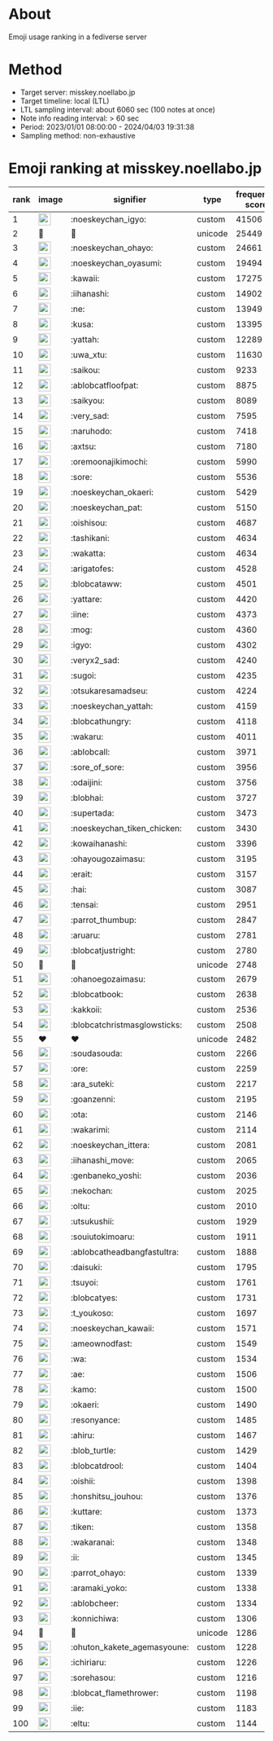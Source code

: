 # About
Emoji usage ranking in a fediverse server

# Method
- Target server: misskey.noellabo.jp
- Target timeline: local (LTL)
- LTL sampling interval: about 6060 sec (100 notes at once)
- Note info reading interval: > 60 sec
- Period: 2023/01/01 08:00:00 - 2024/04/03 19:31:38 
- Sampling method: non-exhaustive

# Emoji ranking at misskey.noellabo.jp

|rank|image|signifier|type|frequency score|
|----|----|----|----|----|
|1|<img height="24" src="https://misskey.noellabo.jp/emoji/noeskeychan_igyo.webp">|:noeskeychan_igyo:|custom|41506|
|2|🎉|🎉|unicode|25449|
|3|<img height="24" src="https://misskey.noellabo.jp/emoji/noeskeychan_ohayo.webp">|:noeskeychan_ohayo:|custom|24661|
|4|<img height="24" src="https://misskey.noellabo.jp/emoji/noeskeychan_oyasumi.webp">|:noeskeychan_oyasumi:|custom|19494|
|5|<img height="24" src="https://misskey.noellabo.jp/emoji/kawaii.webp">|:kawaii:|custom|17275|
|6|<img height="24" src="https://misskey.noellabo.jp/emoji/iihanashi.webp">|:iihanashi:|custom|14902|
|7|<img height="24" src="https://misskey.noellabo.jp/emoji/ne.webp">|:ne:|custom|13949|
|8|<img height="24" src="https://misskey.noellabo.jp/emoji/kusa.webp">|:kusa:|custom|13395|
|9|<img height="24" src="https://misskey.noellabo.jp/emoji/yattah.webp">|:yattah:|custom|12289|
|10|<img height="24" src="https://misskey.noellabo.jp/emoji/uwa_xtu.webp">|:uwa_xtu:|custom|11630|
|11|<img height="24" src="https://misskey.noellabo.jp/emoji/saikou.webp">|:saikou:|custom|9233|
|12|<img height="24" src="https://misskey.noellabo.jp/emoji/ablobcatfloofpat.webp">|:ablobcatfloofpat:|custom|8875|
|13|<img height="24" src="https://misskey.noellabo.jp/emoji/saikyou.webp">|:saikyou:|custom|8089|
|14|<img height="24" src="https://misskey.noellabo.jp/emoji/very_sad.webp">|:very_sad:|custom|7595|
|15|<img height="24" src="https://misskey.noellabo.jp/emoji/naruhodo.webp">|:naruhodo:|custom|7418|
|16|<img height="24" src="https://misskey.noellabo.jp/emoji/axtsu.webp">|:axtsu:|custom|7180|
|17|<img height="24" src="https://misskey.noellabo.jp/emoji/oremoonajikimochi.webp">|:oremoonajikimochi:|custom|5990|
|18|<img height="24" src="https://misskey.noellabo.jp/emoji/sore.webp">|:sore:|custom|5536|
|19|<img height="24" src="https://misskey.noellabo.jp/emoji/noeskeychan_okaeri.webp">|:noeskeychan_okaeri:|custom|5429|
|20|<img height="24" src="https://misskey.noellabo.jp/emoji/noeskeychan_pat.webp">|:noeskeychan_pat:|custom|5150|
|21|<img height="24" src="https://misskey.noellabo.jp/emoji/oishisou.webp">|:oishisou:|custom|4687|
|22|<img height="24" src="https://misskey.noellabo.jp/emoji/tashikani.webp">|:tashikani:|custom|4634|
|23|<img height="24" src="https://misskey.noellabo.jp/emoji/wakatta.webp">|:wakatta:|custom|4634|
|24|<img height="24" src="https://misskey.noellabo.jp/emoji/arigatofes.webp">|:arigatofes:|custom|4528|
|25|<img height="24" src="https://misskey.noellabo.jp/emoji/blobcataww.webp">|:blobcataww:|custom|4501|
|26|<img height="24" src="https://misskey.noellabo.jp/emoji/yattare.webp">|:yattare:|custom|4420|
|27|<img height="24" src="https://misskey.noellabo.jp/emoji/iine.webp">|:iine:|custom|4373|
|28|<img height="24" src="https://misskey.noellabo.jp/emoji/mog.webp">|:mog:|custom|4360|
|29|<img height="24" src="https://misskey.noellabo.jp/emoji/igyo.webp">|:igyo:|custom|4302|
|30|<img height="24" src="https://misskey.noellabo.jp/emoji/veryx2_sad.webp">|:veryx2_sad:|custom|4240|
|31|<img height="24" src="https://misskey.noellabo.jp/emoji/sugoi.webp">|:sugoi:|custom|4235|
|32|<img height="24" src="https://misskey.noellabo.jp/emoji/otsukaresamadseu.webp">|:otsukaresamadseu:|custom|4224|
|33|<img height="24" src="https://misskey.noellabo.jp/emoji/noeskeychan_yattah.webp">|:noeskeychan_yattah:|custom|4159|
|34|<img height="24" src="https://misskey.noellabo.jp/emoji/blobcathungry.webp">|:blobcathungry:|custom|4118|
|35|<img height="24" src="https://misskey.noellabo.jp/emoji/wakaru.webp">|:wakaru:|custom|4011|
|36|<img height="24" src="https://misskey.noellabo.jp/emoji/ablobcall.webp">|:ablobcall:|custom|3971|
|37|<img height="24" src="https://misskey.noellabo.jp/emoji/sore_of_sore.webp">|:sore_of_sore:|custom|3956|
|38|<img height="24" src="https://misskey.noellabo.jp/emoji/odaijini.webp">|:odaijini:|custom|3756|
|39|<img height="24" src="https://misskey.noellabo.jp/emoji/blobhai.webp">|:blobhai:|custom|3727|
|40|<img height="24" src="https://misskey.noellabo.jp/emoji/supertada.webp">|:supertada:|custom|3473|
|41|<img height="24" src="https://misskey.noellabo.jp/emoji/noeskeychan_tiken_chicken.webp">|:noeskeychan_tiken_chicken:|custom|3430|
|42|<img height="24" src="https://misskey.noellabo.jp/emoji/kowaihanashi.webp">|:kowaihanashi:|custom|3396|
|43|<img height="24" src="https://misskey.noellabo.jp/emoji/ohayougozaimasu.webp">|:ohayougozaimasu:|custom|3195|
|44|<img height="24" src="https://misskey.noellabo.jp/emoji/erait.webp">|:erait:|custom|3157|
|45|<img height="24" src="https://misskey.noellabo.jp/emoji/hai.webp">|:hai:|custom|3087|
|46|<img height="24" src="https://misskey.noellabo.jp/emoji/tensai.webp">|:tensai:|custom|2951|
|47|<img height="24" src="https://misskey.noellabo.jp/emoji/parrot_thumbup.webp">|:parrot_thumbup:|custom|2847|
|48|<img height="24" src="https://misskey.noellabo.jp/emoji/aruaru.webp">|:aruaru:|custom|2781|
|49|<img height="24" src="https://misskey.noellabo.jp/emoji/blobcatjustright.webp">|:blobcatjustright:|custom|2780|
|50|🍗|🍗|unicode|2748|
|51|<img height="24" src="https://misskey.noellabo.jp/emoji/ohanoegozaimasu.webp">|:ohanoegozaimasu:|custom|2679|
|52|<img height="24" src="https://misskey.noellabo.jp/emoji/blobcatbook.webp">|:blobcatbook:|custom|2638|
|53|<img height="24" src="https://misskey.noellabo.jp/emoji/kakkoii.webp">|:kakkoii:|custom|2536|
|54|<img height="24" src="https://misskey.noellabo.jp/emoji/blobcatchristmasglowsticks.webp">|:blobcatchristmasglowsticks:|custom|2508|
|55|❤|❤|unicode|2482|
|56|<img height="24" src="https://misskey.noellabo.jp/emoji/soudasouda.webp">|:soudasouda:|custom|2266|
|57|<img height="24" src="https://misskey.noellabo.jp/emoji/ore.webp">|:ore:|custom|2259|
|58|<img height="24" src="https://misskey.noellabo.jp/emoji/ara_suteki.webp">|:ara_suteki:|custom|2217|
|59|<img height="24" src="https://misskey.noellabo.jp/emoji/goanzenni.webp">|:goanzenni:|custom|2195|
|60|<img height="24" src="https://misskey.noellabo.jp/emoji/ota.webp">|:ota:|custom|2146|
|61|<img height="24" src="https://misskey.noellabo.jp/emoji/wakarimi.webp">|:wakarimi:|custom|2114|
|62|<img height="24" src="https://misskey.noellabo.jp/emoji/noeskeychan_ittera.webp">|:noeskeychan_ittera:|custom|2081|
|63|<img height="24" src="https://misskey.noellabo.jp/emoji/iihanashi_move.webp">|:iihanashi_move:|custom|2065|
|64|<img height="24" src="https://misskey.noellabo.jp/emoji/genbaneko_yoshi.webp">|:genbaneko_yoshi:|custom|2036|
|65|<img height="24" src="https://misskey.noellabo.jp/emoji/nekochan.webp">|:nekochan:|custom|2025|
|66|<img height="24" src="https://misskey.noellabo.jp/emoji/oltu.webp">|:oltu:|custom|2010|
|67|<img height="24" src="https://misskey.noellabo.jp/emoji/utsukushii.webp">|:utsukushii:|custom|1929|
|68|<img height="24" src="https://misskey.noellabo.jp/emoji/souiutokimoaru.webp">|:souiutokimoaru:|custom|1911|
|69|<img height="24" src="https://misskey.noellabo.jp/emoji/ablobcatheadbangfastultra.webp">|:ablobcatheadbangfastultra:|custom|1888|
|70|<img height="24" src="https://misskey.noellabo.jp/emoji/daisuki.webp">|:daisuki:|custom|1795|
|71|<img height="24" src="https://misskey.noellabo.jp/emoji/tsuyoi.webp">|:tsuyoi:|custom|1761|
|72|<img height="24" src="https://misskey.noellabo.jp/emoji/blobcatyes.webp">|:blobcatyes:|custom|1731|
|73|<img height="24" src="https://misskey.noellabo.jp/emoji/t_youkoso.webp">|:t_youkoso:|custom|1697|
|74|<img height="24" src="https://misskey.noellabo.jp/emoji/noeskeychan_kawaii.webp">|:noeskeychan_kawaii:|custom|1571|
|75|<img height="24" src="https://misskey.noellabo.jp/emoji/ameownodfast.webp">|:ameownodfast:|custom|1549|
|76|<img height="24" src="https://misskey.noellabo.jp/emoji/wa.webp">|:wa:|custom|1534|
|77|<img height="24" src="https://misskey.noellabo.jp/emoji/ae.webp">|:ae:|custom|1506|
|78|<img height="24" src="https://misskey.noellabo.jp/emoji/kamo.webp">|:kamo:|custom|1500|
|79|<img height="24" src="https://misskey.noellabo.jp/emoji/okaeri.webp">|:okaeri:|custom|1490|
|80|<img height="24" src="https://misskey.noellabo.jp/emoji/resonyance.webp">|:resonyance:|custom|1485|
|81|<img height="24" src="https://misskey.noellabo.jp/emoji/ahiru.webp">|:ahiru:|custom|1467|
|82|<img height="24" src="https://misskey.noellabo.jp/emoji/blob_turtle.webp">|:blob_turtle:|custom|1429|
|83|<img height="24" src="https://misskey.noellabo.jp/emoji/blobcatdrool.webp">|:blobcatdrool:|custom|1404|
|84|<img height="24" src="https://misskey.noellabo.jp/emoji/oishii.webp">|:oishii:|custom|1398|
|85|<img height="24" src="https://misskey.noellabo.jp/emoji/honshitsu_jouhou.webp">|:honshitsu_jouhou:|custom|1376|
|86|<img height="24" src="https://misskey.noellabo.jp/emoji/kuttare.webp">|:kuttare:|custom|1373|
|87|<img height="24" src="https://misskey.noellabo.jp/emoji/tiken.webp">|:tiken:|custom|1358|
|88|<img height="24" src="https://misskey.noellabo.jp/emoji/wakaranai.webp">|:wakaranai:|custom|1348|
|89|<img height="24" src="https://misskey.noellabo.jp/emoji/ii.webp">|:ii:|custom|1345|
|90|<img height="24" src="https://misskey.noellabo.jp/emoji/parrot_ohayo.webp">|:parrot_ohayo:|custom|1339|
|91|<img height="24" src="https://misskey.noellabo.jp/emoji/aramaki_yoko.webp">|:aramaki_yoko:|custom|1338|
|92|<img height="24" src="https://misskey.noellabo.jp/emoji/ablobcheer.webp">|:ablobcheer:|custom|1334|
|93|<img height="24" src="https://misskey.noellabo.jp/emoji/konnichiwa.webp">|:konnichiwa:|custom|1306|
|94|👀|👀|unicode|1286|
|95|<img height="24" src="https://misskey.noellabo.jp/emoji/ohuton_kakete_agemasyoune.webp">|:ohuton_kakete_agemasyoune:|custom|1228|
|96|<img height="24" src="https://misskey.noellabo.jp/emoji/ichiriaru.webp">|:ichiriaru:|custom|1226|
|97|<img height="24" src="https://misskey.noellabo.jp/emoji/sorehasou.webp">|:sorehasou:|custom|1216|
|98|<img height="24" src="https://misskey.noellabo.jp/emoji/blobcat_flamethrower.webp">|:blobcat_flamethrower:|custom|1198|
|99|<img height="24" src="https://misskey.noellabo.jp/emoji/iie.webp">|:iie:|custom|1183|
|100|<img height="24" src="https://misskey.noellabo.jp/emoji/eltu.webp">|:eltu:|custom|1144|

